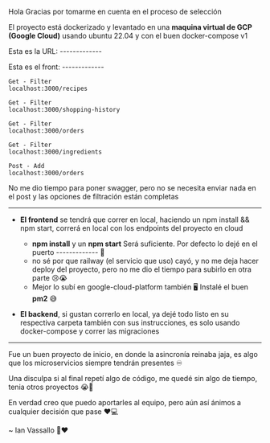 Hola Gracias por tomarme en cuenta en el proceso de selección

El proyecto está dockerizado y levantado en una **maquina virtual de GCP (Google Cloud)** usando ubuntu 22.04 y con el buen docker-compose v1

Esta es la URL: ------------- 

Esta es el front: ------------- 

```
Get - Filter
localhost:3000/recipes

Get - Filter
localhost:3000/shopping-history

Get - Filter
localhost:3000/orders

Get - Filter
localhost:3000/ingredients

Post - Add
localhost:3000/orders
```
No me dio tiempo para poner swagger, pero no se necesita enviar nada en el post y las opciones de filtración están completas

-------------
+ **El frontend** se tendrá que correr en local, haciendo un npm install && npm start, correrá en local con los endpoints del proyecto en cloud
  + **npm install** y un **npm start** Será suficiente. Por defecto lo dejé en el puerto ------------- 💚    
  + no sé por que railway (el servicio que uso) cayó, y no me deja hacer deploy del proyecto, pero no me dio el tiempo para subirlo en otra parte 😢😭
  + Mejor lo subí en google-cloud-platform también 🖥️ Instalé el buen **pm2** 😅 

+ **El backend**, si gustan correrlo en local, ya dejé todo listo en su respectiva carpeta también con sus instrucciones, es solo usando docker-compose y correr las migraciones
------------

Fue un buen proyecto de inicio, en donde la asincronía reinaba jaja, es algo que los microservicios siempre tendrán presentes ♾️

Una disculpa si al final repetí algo de código, me quedé sin algo de tiempo, tenia otros proyectos 😭🙈


En verdad creo que puedo aportarles al equipo, pero aún así ánimos a cualquier decisión que pase ❤️💻

~ Ian Vassallo 💪❤️
